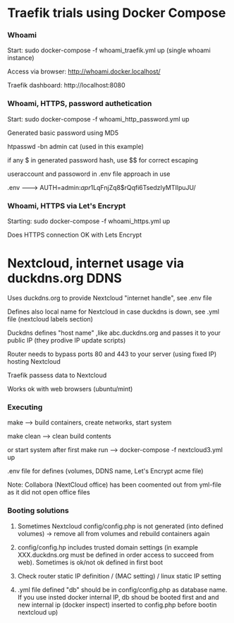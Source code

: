 # Traefik trials using Docker Compose

### Whoami
Start: sudo docker-compose -f whoami_traefik.yml up (single whoami instance)

Access via browser: http://whoami.docker.localhost/

Traefik dashboard: http://localhost:8080

### Whoami, HTTPS, password authetication
Start: sudo docker-compose -f whoami_http_password.yml up

Generated basic password using MD5

htpasswd -bn admin cat (used in this example)

if any $ in generated password hash, use $$ for correct escaping

useraccount and passoword in .env file approach in use

.env ---> AUTH=admin:$apr1$LqFnjZq8$rQqfi6TsedzIyMTIlpuJU/


### Whoami, HTTPS via Let's Encrypt
Starting: sudo docker-compose -f whoami_https.yml up

Does HTTPS connection OK with Lets Encrypt


# Nextcloud, internet usage via duckdns.org DDNS

Uses duckdns.org to provide Nextcloud "internet handle", see .env file

Defines also local name for Nextcloud in case duckdns is down, see .yml file (nextcloud labels section)


Duckdns defines "host name" ,like abc.duckdns.org and passes it to your public IP (they prodive IP update scripts)

Router needs to bypass ports 80 and 443 to your server (using fixed IP) hosting Nextcloud

Traefik passess data to Nextcloud

Works ok with web browsers (ubuntu/mint)

### Executing

make --> build containers, create networks, start system

make clean --> clean build contents

or start system after first make run --> docker-compose -f nextcloud3.yml up

.env file for defines (volumes, DDNS name, Let's Encrypt acme file)

Note: Collabora (NextCloud office) has been coomented out from yml-file as it did not open office files


### Booting solutions

1) Sometimes Nextcloud config/config.php is not generated (into defined volumes) -> remove all from volumes and rebuild containers again

2) config/config.hp includes trusted domain settings (in example XXX.duckdns.org must be defined in order access to succeed from web). Sometimes is ok/not ok defined  in first boot

3) Check router static IP definition / (MAC setting) / linux static IP setting

4) .yml file defined "db" should be in config/config.php as database name. If you use insted docker internal IP, db shoud be booted first and and new internal ip (docker inspect) inserted to config.php before bootin nextcloud up)
